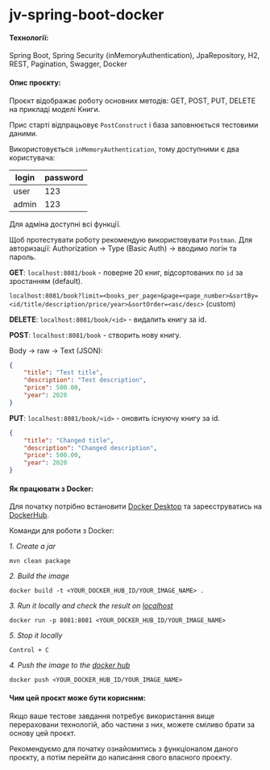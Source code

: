 # jv-spring-boot-docker

#### Технології: 
Spring Boot, Spring Security (inMemoryAuthentication), JpaRepository, H2, REST, Pagination, Swagger, Docker

#### Опис проєкту: 
Проєкт відображає роботу основних методів: GET, POST, PUT, DELETE на прикладі моделі Книги. 

Прис старті відпрацьовує `PostConstruct` і база заповнюється тестовими даними. 

Використовується `inMemoryAuthentication`, тому доступними є два користувача:

| login   | password | 
| ------- | -------- | 
| user    | 123      | 
| admin   | 123      | 

Для адміна доступні всі функції. 

Щоб протестувати роботу рекомендую використовувати `Postman`.
Для авторизації: Authorization -> Type (Basic Auth) -> вводимо логін та пароль.

__GET__: `localhost:8081/book` - поверне 20 книг, відсортованих по `id` за зростанням (default).

`localhost:8081/book?limit=<books_per_page>&page=<page_number>&sortBy=<id/title/description/price/year>&sortOrder=<asc/desc>` (custom)

__DELETE__: `localhost:8081/book/<id>` - видалить книгу за id.

__POST__: `localhost:8081/book` - створить нову книгу.

Body -> raw -> Text (JSON):
```json
{
    "title": "Test title",
    "description": "Test description",
    "price": 500.00,
    "year": 2020
}
```

__PUT__: `localhost:8081/book/<id>` - оновить існуючу книгу за id.
```json
{
    "title": "Changed title",
    "description": "Changed description",
    "price": 500.00,
    "year": 2020
}
```

#### Як працювати з Docker:
Для початку потрібно встановити [Docker Desktop](https://docs.docker.com/install/) та зареєструватись 
на [DockerHub](https://hub.docker.com/signup).

Команди для роботи з Docker:

_1. Create a jar_

    mvn clean package

_2. Build the image_

    docker build -t <YOUR_DOCKER_HUB_ID/YOUR_IMAGE_NAME> .

_3. Run it locally and check the result on [localhost](http://localhost:8081/)_

    docker run -p 8081:8081 <YOUR_DOCKER_HUB_ID/YOUR_IMAGE_NAME>
    
_5. Stop it locally_

    Control + C

_4. Push the image to the [docker hub](https://hub.docker.com/)_

    docker push <YOUR_DOCKER_HUB_ID/YOUR_IMAGE_NAME>
    
#### Чим цей проєкт може бути корисним:

Якщо ваше тестове завдання потребує використання вище перераховани технологій, або частини з них, можете сміливо брати за основу цей проєкт.

Рекомендуємо для початку ознайомитись з функціоналом даного проєкту, а потім перейти до написання свого власного проєкту.

